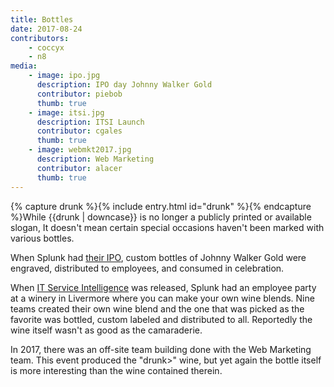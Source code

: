 ```yaml
---
title: Bottles
date: 2017-08-24
contributors:
    - coccyx
    - n8
media: 
    - image: ipo.jpg
      description: IPO day Johnny Walker Gold
      contributor: piebob
      thumb: true
    - image: itsi.jpg
      description: ITSI Launch
      contributor: cgales
      thumb: true
    - image: webmkt2017.jpg
      description: Web Marketing
      contributor: alacer
      thumb: true
---
```

{% capture drunk %}{% include entry.html id="drunk" %}{% endcapture %}While {{drunk | downcase}} is no longer a publicly printed or available slogan, It doesn't mean certain special occasions haven't been marked with various bottles.

When Splunk had [their IPO](https://www.splunk.com/view/splunk-prices-initial-public-offering/SP-CAAAGW7), custom bottles of Johnny Walker Gold were engraved, distributed to employees, and consumed in celebration.

When [IT Service Intelligence](https://www.splunk.com/itsi) was released, Splunk had an employee party at a winery in Livermore where you can make your own wine blends. Nine teams created their own wine blend and the one that was picked as the favorite was bottled, custom labeled and distributed to all. Reportedly the wine itself wasn't as good as the camaraderie.

In 2017, there was an off-site team building done with the Web Marketing team. This event produced the "drunk>" wine, but yet again the bottle itself is more interesting than the wine contained therein. 
